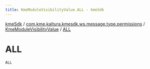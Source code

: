 ```yaml
---
title: KmeModuleVisibilityValue.ALL - kmeSdk
---
```


[kmeSdk](../../index.html) / [com.kme.kaltura.kmesdk.ws.message.type.permissions](../index.html) / [KmeModuleVisibilityValue](index.html) / [ALL](./-a-l-l.html)

# ALL

`ALL`